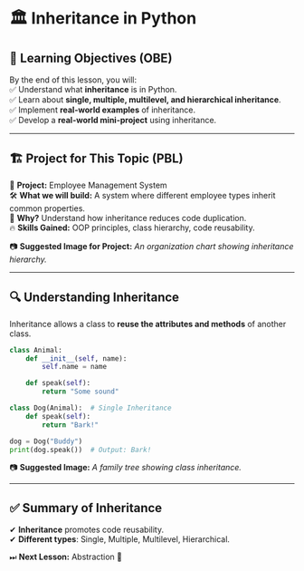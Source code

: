 # 🏛 Inheritance in Python  

## 🎯 Learning Objectives (OBE)  
By the end of this lesson, you will:  
✅ Understand what **inheritance** is in Python.  
✅ Learn about **single, multiple, multilevel, and hierarchical inheritance**.  
✅ Implement **real-world examples** of inheritance.  
✅ Develop a **real-world mini-project** using inheritance.  

---

## 🏗 Project for This Topic (PBL)  
📌 **Project:** Employee Management System  
🛠 **What we will build:** A system where different employee types inherit common properties.  
📌 **Why?** Understand how inheritance reduces code duplication.  
🔥 **Skills Gained:** OOP principles, class hierarchy, code reusability.  

📷 **Suggested Image for Project:** *An organization chart showing inheritance hierarchy.*  

---

## 🔍 Understanding Inheritance  

Inheritance allows a class to **reuse the attributes and methods** of another class.  

```python
class Animal:
    def __init__(self, name):
        self.name = name

    def speak(self):
        return "Some sound"

class Dog(Animal):  # Single Inheritance
    def speak(self):
        return "Bark!"

dog = Dog("Buddy")
print(dog.speak())  # Output: Bark!
```

📷 **Suggested Image:** *A family tree showing class inheritance.*  

---

## ✅ Summary of Inheritance  
✔ **Inheritance** promotes code reusability.  
✔ **Different types**: Single, Multiple, Multilevel, Hierarchical.  

⏭ **Next Lesson:** Abstraction 🚀  
